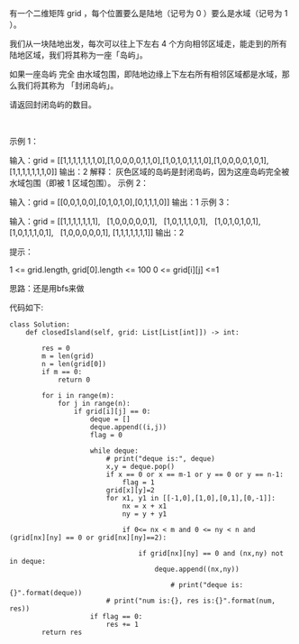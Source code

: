有一个二维矩阵 grid ，每个位置要么是陆地（记号为 0 ）要么是水域（记号为 1 ）。

我们从一块陆地出发，每次可以往上下左右 4 个方向相邻区域走，能走到的所有陆地区域，我们将其称为一座「岛屿」。

如果一座岛屿 完全 由水域包围，即陆地边缘上下左右所有相邻区域都是水域，那么我们将其称为 「封闭岛屿」。

请返回封闭岛屿的数目。

 

示例 1：



输入：grid = [[1,1,1,1,1,1,1,0],[1,0,0,0,0,1,1,0],[1,0,1,0,1,1,1,0],[1,0,0,0,0,1,0,1],[1,1,1,1,1,1,1,0]]
输出：2
解释：
灰色区域的岛屿是封闭岛屿，因为这座岛屿完全被水域包围（即被 1 区域包围）。
示例 2：



输入：grid = [[0,0,1,0,0],[0,1,0,1,0],[0,1,1,1,0]]
输出：1
示例 3：

输入：grid = [[1,1,1,1,1,1,1],
             [1,0,0,0,0,0,1],
             [1,0,1,1,1,0,1],
             [1,0,1,0,1,0,1],
             [1,0,1,1,1,0,1],
             [1,0,0,0,0,0,1],
             [1,1,1,1,1,1,1]]
输出：2
 

提示：

1 <= grid.length, grid[0].length <= 100
0 <= grid[i][j] <=1

思路：还是用bfs来做



代码如下:
```
class Solution:
    def closedIsland(self, grid: List[List[int]]) -> int:

        res = 0
        m = len(grid)
        n = len(grid[0])
        if m == 0:
            return 0

        for i in range(m):
            for j in range(n):
                if grid[i][j] == 0:
                    deque = []
                    deque.append((i,j))
                    flag = 0

                    while deque:
                        # print("deque is:", deque)
                        x,y = deque.pop()
                        if x == 0 or x == m-1 or y == 0 or y == n-1:
                            flag = 1
                        grid[x][y]=2
                        for x1, y1 in [[-1,0],[1,0],[0,1],[0,-1]]:
                            nx = x + x1
                            ny = y + y1

                            if 0<= nx < m and 0 <= ny < n and (grid[nx][ny] == 0 or grid[nx][ny]==2):

                                if grid[nx][ny] == 0 and (nx,ny) not in deque:
                                    deque.append((nx,ny))

                                        # print("deque is:{}".format(deque))
                        # print("num is:{}, res is:{}".format(num, res))
                    if flag == 0:
                        res += 1
        return res
```
